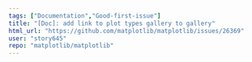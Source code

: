 ```yaml
---
tags: ["Documentation","Good-first-issue"]
title: "[Doc]: add link to plot types gallery to gallery"
html_url: "https://github.com/matplotlib/matplotlib/issues/26369"
user: "story645"
repo: "matplotlib/matplotlib"
---
```


